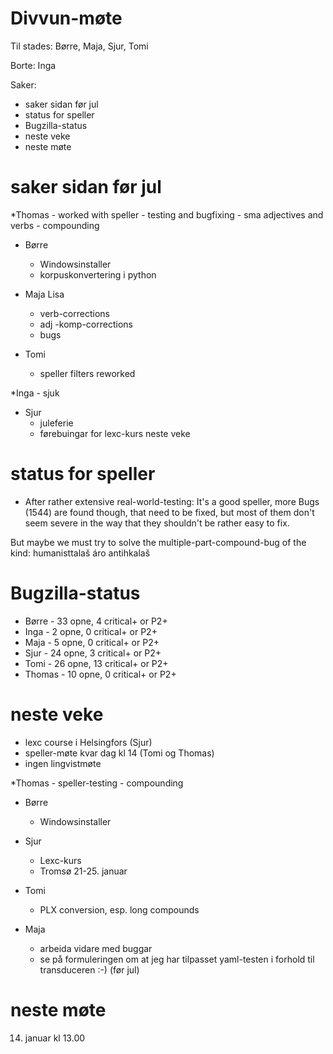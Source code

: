 # Divvun-møte

Til stades: Børre, Maja, Sjur, Tomi

Borte: Inga

Saker:
* saker sidan før jul
* status for speller
* Bugzilla-status
* neste veke
* neste møte

# saker sidan før jul

*Thomas
    - worked with speller - testing and bugfixing
    - sma adjectives and verbs
    - compounding

* Børre
    - Windowsinstaller
    - korpuskonvertering i python

* Maja Lisa
    - verb-corrections
    - adj -komp-corrections
    - bugs

* Tomi
    - speller filters reworked

*Inga
    - sjuk

* Sjur
    - juleferie
    - førebuingar for lexc-kurs neste veke

# status for speller
* After rather extensive real-world-testing: It's a good speller, more Bugs (1544) are found though, that need to be fixed, but most of them don't seem severe in the way that they shouldn't be rather easy to fix.

But maybe we must try to solve the multiple-part-compound-bug of the kind:
humanisttalaš áro antihkalaš

# Bugzilla-status

* Børre  - 33 opne,  4 critical+ or P2+
* Inga   -  2 opne,  0 critical+ or P2+
* Maja   -  5 opne,  0 critical+ or P2+
* Sjur   - 24 opne,  3 critical+ or P2+
* Tomi   - 26 opne, 13 critical+ or P2+ 
* Thomas - 10 opne,  0 critical+ or P2+

# neste veke

* lexc course i Helsingfors (Sjur)
* speller-møte kvar dag kl 14 (Tomi og Thomas)
* ingen lingvistmøte

*Thomas
    - speller-testing
    - compounding

* Børre
    - Windowsinstaller

* Sjur
    - Lexc-kurs
    - Tromsø 21-25. januar

* Tomi
    - PLX conversion, esp. long compounds

* Maja
    - arbeida vidare med buggar
    - se på formuleringen om at jeg har tilpasset yaml-testen i forhold til transduceren :-) (før jul)

# neste møte

14. januar kl 13.00
